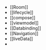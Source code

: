 - [[Room]]
- [[lifecycle]]
- [[compose]]
- [[viewmodel]]
- [[Databinding]]
- [[Navigation]]
- [[liveData]]
-